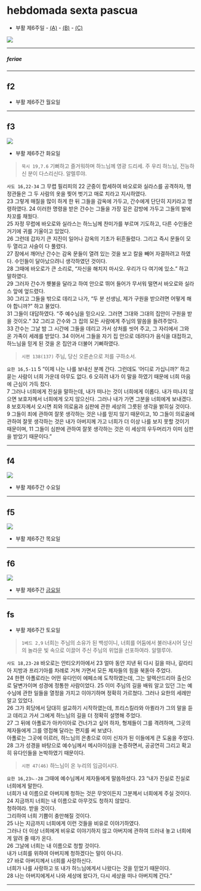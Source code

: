 # hebdomada sexta pascua

- 부활 제6주일 - [(A)](#a) - [(B)](#b) - [(C)](#c)

![](https://www.medaille-miraculeuse.fr/wp-content/uploads/2023/04/Londres-le-Christ-Jesus-ressuscite-vitrail-dans-leglise-St.-Lawrence-Jewry-par-Christopher-Webb.jpg)


----

##### feriae 

----

## f2
- 부활 제6주간 월요일

----

## f3
![](https://www.ncronline.org/files/styles/article_one_third_width/public/2023-05/earthquake.jpg?itok=ETGjDNdL)

- 부활 제6주간 화요일

> `묵시 19,7.6` 기뻐하고 즐거워하며 하느님께 영광 드리세. 주 우리 하느님, 전능하신 분이 다스리신다. 알렐루야.

`사도 16,22-34` 그 무렵 필리피의 22 군중이 합세하여 바오로와 실라스를 공격하자, 행정관들은 그 두 사람의 옷을 찢어 벗기고 매로 치라고 지시하였다.  
23 그렇게 매질을 많이 하게 한 뒤 그들을 감옥에 가두고, 간수에게 단단히 지키라고 명령하였다.
24 이러한 명령을 받은 간수는 그들을 가장 깊은 감방에 가두고 그들의 발에 차꼬를 채웠다.  
25 자정 무렵에 바오로와 실라스는 하느님께 찬미가를 부르며 기도하고, 다른 수인들은 거기에 귀를 기울이고 있었다.  
26 그런데 갑자기 큰 지진이 일어나 감옥의 기초가 뒤흔들렸다. 그리고 즉시 문들이 모두 열리고 사슬이 다 풀렸다.  
27 잠에서 깨어난 간수는 감옥 문들이 열려 있는 것을 보고 칼을 빼어 자결하려고 하였다. 수인들이 달아났으려니 생각하였던 것이다.  
28 그때에 바오로가 큰 소리로, “자신을 해치지 마시오. 우리가 다 여기에 있소.” 하고 말하였다.  
29 그러자 간수가 횃불을 달라고 하여 안으로 뛰어 들어가 무서워 떨면서 바오로와 실라스 앞에 엎드렸다.  
30 그리고 그들을 밖으로 데리고 나가, “두 분 선생님, 제가 구원을 받으려면 어떻게 해야 합니까?” 하고 물었다.  
31 그들이 대답하였다. “주 예수님을 믿으시오. 그러면 그대와 그대의 집안이 구원을 받을 것이오.”
32 그리고 간수와 그 집의 모든 사람에게 주님의 말씀을 들려주었다.  
33 간수는 그날 밤 그 시간에 그들을 데리고 가서 상처를 씻어 주고, 그 자리에서 그와 온 가족이 세례를 받았다. 34 이어서 그들을 자기 집 안으로 데려다가 음식을 대접하고, 하느님을 믿게 된 것을 온 집안과 더불어 기뻐하였다.

> `시편 138(137)` 주님, 당신 오른손으로 저를 구하소서.

`요한 16,5-11` 5 “이제 나는 나를 보내신 분께 간다.  그런데도 ‘어디로 가십니까?’ 하고 묻는 사람이 너희 가운데 아무도 없다. 6 오히려 내가 이 말을 하였기 때문에 너희 마음에 근심이 가득 찼다.  
7 그러나 너희에게 진실을 말하는데, 내가 떠나는 것이 너희에게 이롭다. 내가 떠나지 않으면 보호자께서 너희에게 오지 않으신다. 그러나 내가 가면 그분을 너희에게 보내겠다.  
8 보호자께서 오시면 죄와 의로움과 심판에 관한 세상의 그릇된 생각을 밝히실 것이다.  
9 그들이 죄에 관하여 잘못 생각하는 것은 나를 믿지 않기 때문이고, 10 그들이 의로움에 관하여 잘못 생각하는 것은 내가 아버지께 가고 너희가 더 이상 나를 보지 못할 것이기 때문이며, 11 그들이 심판에 관하여 잘못 생각하는 것은 이 세상의 우두머리가 이미 심판을 받았기 때문이다.”  

----

## f4

![](https://www.ncronline.org/files/styles/article_one_third_width/public/2023-05/Paul%20at%20Athens.jpg?itok=IDMENgdJ)

- 부활 제6주간 수요일

> 

----

## f5

![](https://www.ncronline.org/files/styles/article_one_third_width/public/2023-05/Peace%20be%20with%20you.jpg?itok=3KFluRz0)

- 부활 제6주간 목요일

>

----


## f6

![](https://www.ncronline.org/files/styles/article_one_third_width/public/2023-05/11-21-12%20Presentation.jpg)

- 부활 제6주간 [금요일](https://www.ncronline.org/spirituality/pencil-preaching/conception-birth)

>

----

## fs
- 부활 제6주간 토요일

> `1베드 2,9` 너희는 주님의 소유가 된 백성이니, 너희를 어둠에서 불러내시어 당신의 놀라운 빛 속으로 이끌어 주신 주님의 위업을 선포하여라. 알렐루야.  

`사도 18,23-28` 바오로는 안티오키아에서 23 얼마 동안 지낸 뒤 다시 길을 떠나, 갈라티아 지방과 프리기아를 차례로 거쳐 가면서 모든 제자들의 힘을 북돋아 주었다.  
24 한편 아폴로라는 어떤 유다인이 에페소에 도착하였는데, 그는 알렉산드리아 출신으로 달변가이며 성경에 정통한 사람이었다. 25 이미 주님의 길을 배워 알고 있던 그는 예수님에 관한 일들을 열정을 가지고 이야기하며 정확히 가르쳤다. 그러나 요한의 세례만 알고 있었다.  
26 그가 회당에서 담대히 설교하기 시작하였는데, 프리스킬라와 아퀼라가 그의 말을 듣고 데리고 가서 그에게 하느님의 길을 더 정확히 설명해 주었다.  
27 그 뒤에 아폴로가 아카이아로 건너가고 싶어 하자, 형제들이 그를 격려하며, 그곳의 제자들에게 그를 영접해 달라는 편지를 써 보냈다.  
아폴로는 그곳에 이르러, 하느님의 은총으로 이미 신자가 된 이들에게 큰 도움을 주었다. 28 그가 성경을 바탕으로 예수님께서 메시아이심을 논증하면서, 공공연히 그리고 확고히 유다인들을 논박하였기 때문이다.

> `시편 47(46)` 하느님이 온 누리의 임금이시다.

`요한 16,23ㄴ-28` 그때에 예수님께서 제자들에게 말씀하셨다.  23 “내가 진실로 진실로 너희에게 말한다.  
너희가 내 이름으로 아버지께 청하는 것은 무엇이든지 그분께서 너희에게 주실 것이다.  
24 지금까지 너희는 내 이름으로 아무것도 청하지 않았다.  
청하여라. 받을 것이다.  
그리하여 너희 기쁨이 충만해질 것이다.  
25 나는 지금까지 너희에게 이런 것들을 비유로 이야기하였다.  
그러나 더 이상 너희에게 비유로 이야기하지 않고 아버지에 관하여 드러내 놓고 너희에게 알려 줄 때가 온다.  
26 그날에 너희는 내 이름으로 청할 것이다.  
내가 너희를 위하여 아버지께 청하겠다는 말이 아니다.  
27 바로 아버지께서 너희를 사랑하신다.  
너희가 나를 사랑하고 또 내가 하느님에게서 나왔다는 것을 믿었기 때문이다.  
28 나는 아버지에게서 나와 세상에 왔다가, 다시 세상을 떠나 아버지께 간다.”  

----